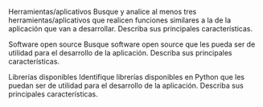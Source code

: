 Herramientas/aplicativos
Busque y analice al menos tres herramientas/aplicativos que realicen funciones similares a la de la aplicación que van a desarrollar. Describa sus principales características.

Software open source
Busque software open source que les pueda ser de utilidad para el desarrollo de la aplicación. Describa sus principales características.

Librerías disponibles
Identifique librerías disponibles en Python que les puedan ser de utilidad para el desarrollo de la aplicación. Describa sus principales características.

